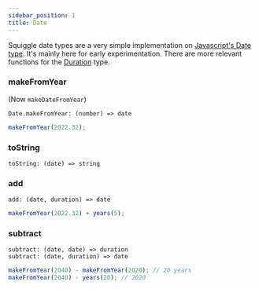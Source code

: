 ```yaml
---
sidebar_position: 1
title: Date
---
```


Squiggle date types are a very simple implementation on [Javascript's Date type](https://developer.mozilla.org/en-US/docs/Web/JavaScript/Reference/Global_Objects/Date). It's mainly here for early experimentation. There are more relevant functions for the [Duration](/docs/Api/Duration) type.

### makeFromYear
(Now ``makeDateFromYear``)

```
Date.makeFromYear: (number) => date
```

```js
makeFromYear(2022.32);
```

### toString

```
toString: (date) => string
```

### add

```
add: (date, duration) => date
```

```js
makeFromYear(2022.32) + years(5);
```

### subtract

```
subtract: (date, date) => duration
subtract: (date, duration) => date
```

```js
makeFromYear(2040) - makeFromYear(2020); // 20 years
makeFromYear(2040) - years(20); // 2020
```
